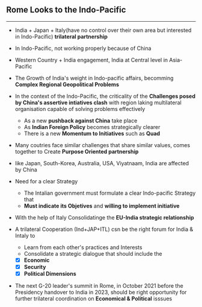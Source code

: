 ## Rome Looks to the Indo-Pacific

---

- India + Japan + Italy(have no control over their own area but interested in Indo-Pacific) **trilateral partnership**
- In Indo-Pacific, not working properly because of China
- Western Country + India engagement, India at Central level in Asia- Pacific
- The Growth of India's weight in Indo-pacific affairs, becomming **Complex Regional Geopolitical Problems**

- In the context of the Indo-Pacific, the criticality of the **Challenges posed by China's assertive intiatives clash** with region laking multilateral organisation capable of solving problems effectively

  - As a new **pushback against China** take place
  - As **Indian Foreign Policy** becomes strategically clearer
  - There is a new **Momentum to Initiatives** such as **Quad**

- Many coutries face similar challenges that share similar values, comes together to Create **Purpose Oriented partnership**
- like Japan, South-Korea, Australia, USA, Viyatnaam, India are affected by China

- Need for a clear Strategy

  - The Intalian government must formulate a clear Indo-pacific Strategy that
  - **Must indicate its Objetives** and **willing to implement initiative**

- With the help of Italy Consolidatinge the **EU-India strategic relationship**

- A trilateral Cooperation (Ind+JAP+ITL) csn be the right forum for India & Intaly to
  - Learn from each other's practices and Interests
  - Consolidate a strategic dialogue that should include the
  - [x] **Economic**
  - [x] **Security**
  - [x] **Political Dimensions**
- The next G-20 leader's summit in Rome, in October 2021 before the Presidency handover to India in 2023, should be right opportunity for further trilateral coordination on **Economical & Political** isssues
